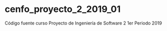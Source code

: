 # cenfo_proyecto_2_2019_01
Código fuente curso Proyecto de Ingeniería de Software 2 1er Periodo 2019
